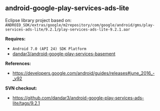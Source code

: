 ## android-google-play-services-ads-lite

Eclipse library project based on:<br/>
`ANDROID_SDK/extras/google/m2repository/com/google/android/gms/play-services-ads-lite/9.2.1/play-services-ads-lite-9.2.1.aar`

**Requires:**
- `Android 7.0 (API 24) SDK Platform`
- [dandar3/android-google-play-services-basement](https://github.com/dandar3/android-google-play-services-basement/)

**References:**
- https://developers.google.com/android/guides/releases#june_2016_-_v92

**SVN checkout:**
- https://github.com/dandar3/android-google-play-services-ads-lite/tags/9.2.1
